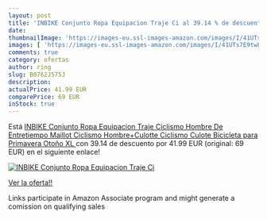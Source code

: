 ```yaml
---
layout: post
title: 'INBIKE Conjunto Ropa Equipacion Traje Ci al 39.14 % de descuento'
date: 
thumbnailImage: 'https://images-eu.ssl-images-amazon.com/images/I/41UTs7E9twL._SL200_.jpg'
images: [ 'https://images-eu.ssl-images-amazon.com/images/I/41UTs7E9twL._SL200_.jpg' ]
comments: true
category: ofertas
author: ring
slug: B0762J575J
description:
actualPrice: 41.99 EUR
comparePrice: 69 EUR
inStock: true
---
```


Está [INBIKE Conjunto Ropa Equipacion Traje Ciclismo Hombre De Entretiempo  Maillot Ciclismo Hombre+Culotte Ciclismo Culote Bicicleta para Primavera Otoño XL ](https://www.amazon.es/dp/B0762J575J/?tag=tolees-21) con 39.14 de descuento por 41.99 EUR (original: 69 EUR) en el siguiente enlace!

[![INBIKE Conjunto Ropa Equipacion Traje Ci](https://images-eu.ssl-images-amazon.com/images/I/41UTs7E9twL._SL200_.jpg)](https://www.amazon.es/dp/B0762J575J/?tag=tolees-21)

[Ver la oferta!!](https://www.amazon.es/dp/B0762J575J/?tag=tolees-21)

Links participate in Amazon Associate program and might generate a comission on qualifying sales


